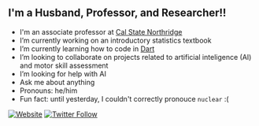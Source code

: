 ## I'm a Husband, Professor, and Researcher!!

- I'm an associate professor at [Cal State Northridge](https://csun.edu)
- I’m currently working on an introductory statistics textbook
- I’m currently learning how to code in [Dart](https://dart.dev)
- I’m looking to collaborate on projects related to artificial inteligence (AI) and motor skill assessment
- I’m looking for help with AI
- Ask me about anything
- Pronouns: he/him
- Fun fact: until yesterday, I couldn't correctly pronouce `nuclear` :(

[![Website](https://img.shields.io/website?label=drfurtado.us&style=for-the-badge&url=http%3A%2F%2Fdrfurtado.us)](http://drfurtado.us)
[![Twitter Follow](https://img.shields.io/twitter/follow/ofurtado?color=1DA1F2&logo=twitter&style=for-the-badge)](https://twitter.com/intent/follow?original_referer=https%3A%2F%2Fgithub.com%2Fdrfurtado&screen_name=ofurtado)

